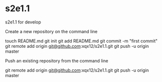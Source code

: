 s2e1.1
======

s2e1.1 for develop



Create a new repository on the command line

touch README.md
git init
git add README.md
git commit -m "first commit"
git remote add origin git@github.com:xqx12/s2e1.1.git
git push -u origin master

Push an existing repository from the command line

git remote add origin git@github.com:xqx12/s2e1.1.git
git push -u origin master

